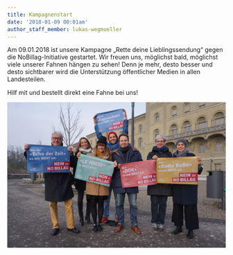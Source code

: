 ```yaml
---
title: Kampagnenstart
date: '2018-01-09 00:01am'
author_staff_member: lukas-wegmueller
---
```

Am 09.01.2018 ist unsere Kampagne „Rette deine Lieblingssendung“ gegen die NoBillag-Initiative gestartet. Wir freuen uns, möglichst bald, möglichst viele unserer Fahnen hängen zu sehen! Denn je mehr, desto besser und desto sichtbarer wird die Unterstützung öffentlicher Medien in allen Landesteilen.

Hilf mit und bestellt direkt eine Fahne bei uns!

![](/images/kampagnenstart.jpg)
